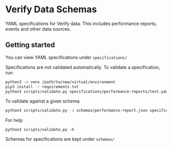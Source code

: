 Verify Data Schemas
===================
YAML specifications for Verify data.
This includes performance reports, events and other data sources.

Getting started
---------------

You can view YAML specifications under `specifications/`

Specifications are not validated automatically. To validate a specification, run:

```bash
python3 -m venv /path/to/new/virtual/environment
pip3 install -r requirements.txt
python3 scripts/validate.py specifications/performance-reports/test.yaml
```

To validate against a given schema

```bash
python3 scripts/validate.py -s schemas/performance-report.json specifications/performance-reports/test.yaml
```

For help


```
python3 scripts/validate.py -h
```

Schemas for specifications are kept under `schemas/`

